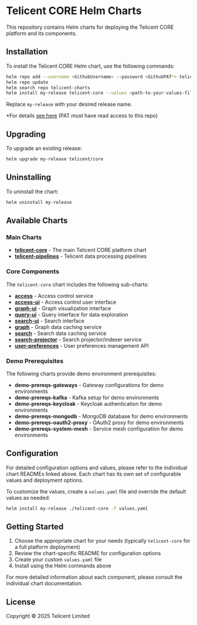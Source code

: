 # Telicent CORE Helm Charts

This repository contains Helm charts for deploying the Telicent CORE platform and its components.

## Installation

To install the Telicent CORE Helm chart, use the following commands:

```sh
helm repo add --username <GithubUsername> --password <GithubPAT*> telicent-core-charts 'https://raw.githubusercontent.com/Telicent-io/telicent-core-charts/gh-pages'
helm repo update
helm search repo telicent-charts
helm install my-release telicent-core --values <path-to-your-values-file.yaml>
```

Replace `my-release` with your desired release name.

\*For details [see here](https://docs.github.com/en/authentication/keeping-your-account-and-data-secure/managing-your-personal-access-tokens) (PAT must have read access to this repo)

## Upgrading

To upgrade an existing release:

```sh
helm upgrade my-release telicent/core
```

## Uninstalling

To uninstall the chart:

```sh
helm uninstall my-release
```

## Available Charts

### Main Charts

- **[telicent-core](./charts/telicent-core/README.md)** - The main Telicent CORE platform chart
- **[telicent-pipelines](./charts/telicent-pipelines/README.md)** - Telicent data processing pipelines

### Core Components

The `telicent-core` chart includes the following sub-charts:

- **[access](charts/telicent-core/charts/access/README.md)** - Access control service
- **[access-ui](./charts/telicent-core/charts/access-ui/README.md)** - Access control user interface
- **[graph-ui](./charts/telicent-core/charts/graph-ui/README.md)** - Graph visualization interface
- **[query-ui](./charts/telicent-core/charts/query-ui/README.md)** - Query interface for data exploration
- **[search-ui](./charts/telicent-core/charts/search-ui/README.md)** - Search interface
- **[graph](charts/telicent-core/charts/graph/README.md)** - Graph data caching service
- **[search](charts/telicent-core/charts/search/README.md)** - Search data caching service
- **[search-projector](charts/telicent-core/charts/search-projector/README.md)** - Search projector/indexer service
- **[user-preferences](charts/telicent-core/charts/user-preferences/README.md)** - User preferences management API

### Demo Prerequisites

The following charts provide demo environment prerequisites:

- **demo-prereqs-gateways** - Gateway configurations for demo environments
- **demo-prereqs-kafka** - Kafka setup for demo environments
- **demo-prereqs-keycloak** - Keycloak authentication for demo environments
- **demo-prereqs-mongodb** - MongoDB database for demo environments
- **demo-prereqs-oauth2-proxy** - OAuth2 proxy for demo environments
- **demo-prereqs-system-mesh** - Service mesh configuration for demo environments

## Configuration

For detailed configuration options and values, please refer to the individual chart READMEs linked above. Each chart has its own set of configurable values and deployment options.

To customize the values, create a `values.yaml` file and override the default values as needed:

```bash
helm install my-release ./telicent-core -f values.yaml
```

## Getting Started

1. Choose the appropriate chart for your needs (typically `telicent-core` for a full platform deployment)
2. Review the chart-specific README for configuration options
3. Create your custom `values.yaml` file
4. Install using the Helm commands above

For more detailed information about each component, please consult the individual chart documentation.

## License

Copyright &copy; 2025 Telicent Limited

